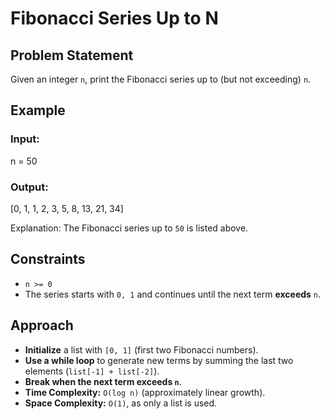 # Fibonacci Series Up to N

## Problem Statement
Given an integer `n`, print the Fibonacci series up to (but not exceeding) `n`.

## Example
### Input:
n = 50

### Output:
[0, 1, 1, 2, 3, 5, 8, 13, 21, 34]

Explanation: The Fibonacci series up to `50` is listed above.

## Constraints
- `n >= 0`
- The series starts with `0, 1` and continues until the next term **exceeds** `n`.

## Approach
- **Initialize** a list with `[0, 1]` (first two Fibonacci numbers).
- **Use a while loop** to generate new terms by summing the last two elements (`list[-1] + list[-2]`).
- **Break when the next term exceeds `n`**.
- **Time Complexity:** `O(log n)` (approximately linear growth).
- **Space Complexity:** `O(1)`, as only a list is used.